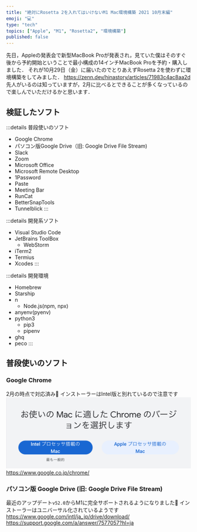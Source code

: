 ```yaml
---
title: "絶対にRosetta 2を入れてはいけないM1 Mac環境構築 2021 10月末編"
emoji: "💻"
type: "tech"
topics: ["Apple", "M1", "Rosetta2", "環境構築"]
published: false
---
```


先日，Appleの発表会で新型MacBook Proが発表され，見ていた僕はそのすぐ後から予約開始ということで最小構成の14インチMacBook Proを予約・購入しました．
それが10月29日（金）に届いたのでとりあえずRosetta 2を使わずに環境構築をしてみました．
https://zenn.dev/hinastory/articles/71983c4ac8aa2d
先人がいるのは知っていますが，2月に比べるとできることが多くなっているので楽しんでいただけるかと思います．

## 検証したソフト

:::details 普段使いのソフト
- Google Chrome
- パソコン版Google Drive（旧: Google Drive File Stream)
- Slack
- Zoom
- Microsoft Office
- Microsoft Remote Desktop
- 1Password
- Paste
- Meeting Bar
- RunCat
- BetterSnapTools
- Tunnelblick
:::

:::details 開発系ソフト
- Visual Studio Code
- JetBrains ToolBox
    - WebStorm
- iTerm2
- Termius
- Xcodes
:::

:::details 開発環境
- Homebrew
- Starship
- n
    - Node.js(npm, npx)
- anyenv(pyenv)
- python3
    - pip3
    - pipenv
- ghq
- peco
:::

## 普段使いのソフト

### Google Chrome

2月の時点で対応済み🎉
インストーラーはIntel版と別れているので注意です
![](/images/m1-mac/chrome.png)
https://www.google.co.jp/chrome/

### パソコン版 Google Drive (旧: Google Drive File Stream)

最近のアップデート`v52.0`からM1に完全サポートされるようになりました🎉
インストーラーはユニバーサル化されているようです
https://www.google.com/intl/ja_jp/drive/download/
https://support.google.com/a/answer/7577057?hl=ja